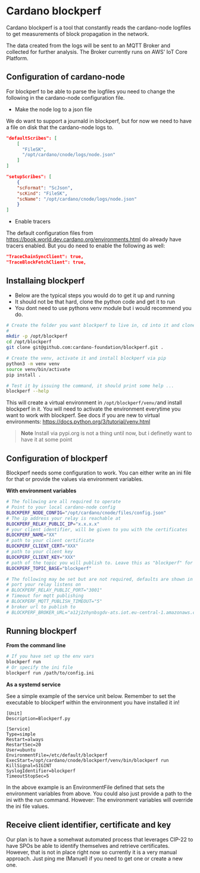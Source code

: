 # Cardano blockperf

Cardano blockperf is a tool that constantly reads the cardano-node logfiles
to get measurements of block propagation in the network.

The data created from the logs will be sent to an MQTT Broker and collected for
further analysis. The Broker currently runs on AWS' IoT Core Platform.

## Configuration of cardano-node

For blockperf to be able to parse the logfiles you need to change the following
in the cardano-node configuration file.

* Make the node log to a json file

We do want to support a journald in blockperf, but for now we need to have
a file on disk that the cardano-node logs to.

```json
"defaultScribes": [
    [
      "FileSK",
      "/opt/cardano/cnode/logs/node.json"
    ]
]

"setupScribes": [
    {
    "scFormat": "ScJson",
    "scKind": "FileSK",
    "scName": "/opt/cardano/cnode/logs/node.json"
    }
]
```

* Enable tracers

The default configuration files from https://book.world.dev.cardano.org/environments.html
do already have tracers enabled. But you do need to enable the following as well:

```json
"TraceChainSyncClient": true,
"TraceBlockFetchClient": true,
```


## Installaing blockperf

* Below are the typical steps you would do to get it up and running
* It should not be that hard, clone the python code and get it to run
* You dont need to use pythons venv module but i would recommend you do.

```bash
# Create the folder you want blockperf to live in, cd into it and clone the repo
#
mkdir -p /opt/blockperf
cd /opt/blockperf
git clone git@github.com:cardano-foundation/blockperf.git .

# Create the venv, activate it and install blockperf via pip
python3 -m venv venv
source venv/bin/activate
pip install .

# Test it by issuing the command, it should print some help ...
blockperf --help
```

This will create a virtual environment in `/opt/blockperf/venv/`and install
blockperf in it. You will need to activate the environment everytime you
want to work with blockperf. See docs if you are new to virtual environments:
https://docs.python.org/3/tutorial/venv.html

> **Note**
> Install via pypi.org is not a thing until now, but i definetly want to
> have it at some point



## Configuration of blockperf

Blockperf needs some configuration to work. You can either write an ini
file for that or provide the values via environment variables.

**With environment variables**

```bash
# The following are all required to operate
# Point to your local cardano-node config
BLOCKPERF_NODE_CONFIG="/opt/cardano/cnode/files/config.json"
# The ip address your relay is reachable at
BLOCKPERF_RELAY_PUBLIC_IP="x.x.x.x"
# your client identifier, will be given to you with the certificates
BLOCKPERF_NAME="XX"
# path to your client certificate
BLOCKPERF_CLIENT_CERT="XXX"
# path to your client key
BLOCKPERF_CLIENT_KEY="XXX"
# path of the topic you will publish to. Leave this as "blockperf" for now
BLOCKPERF_TOPIC_BASE="blockperf"

# The following may be set but are not required, defaults are shown in examples
# port your relay listens on
# BLOCKPERF_RELAY_PUBLIC_PORT="3001"
# Timeout for mqtt publishing
# BLOCKPERF_MQTT_PUBLISH_TIMEOUT="5"
# broker url to publish to
# BLOCKPERF_BROKER_URL="a12j2zhynbsgdv-ats.iot.eu-central-1.amazonaws.com"
```

## Running blockperf

**From the command line**

```bash
# If you have set up the env vars
blockperf run
# Or specify the ini file
blockperf run /path/to/config.ini
```

**As a systemd service**

See a simple example of the service unit below. Remember to set the
executable to blockperf within the environment you have installed it in!

```
[Unit]
Description=Blockperf.py

[Service]
Type=simple
Restart=always
RestartSec=20
User=ubuntu
EnvironmentFile=/etc/default/blockperf
ExecStart=/opt/cardano/cnode/blockperf/venv/bin/blockperf run
KillSignal=SIGINT
SyslogIdentifier=blockperf
TimeoutStopSec=5
```

In the above example is an EnvironmentFile defined that sets the environment
variables from above. You could also just provide a path to the ini with
the run command. However: The environment variables will override the ini file
values.

## Receive client identifier, certificate and key

Our plan is to have a somehwat automated process that leverages CIP-22 to
have SPOs be able to identify themselves and retrieve certificates.
However, that is not in place right now so currently it is a  very manual
approach. Just ping me (Manuel) if you need to get one or create a new one.
